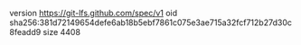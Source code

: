 version https://git-lfs.github.com/spec/v1
oid sha256:381d72149654defe6ab18b5ebf7861c075e3ae715a32fcf712b27d30c8feadd9
size 4408
